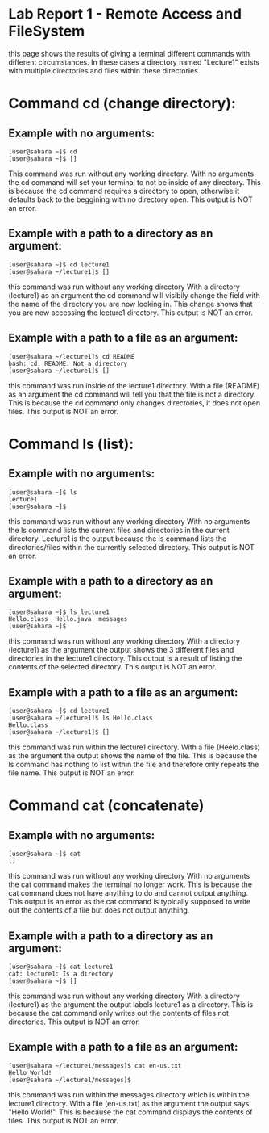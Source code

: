 # Lab Report 1 - Remote Access and FileSystem
this page shows the results of giving a terminal different commands with different circumstances. In these cases a directory named "Lecture1" exists with multiple directories and files within these directories. 
# Command cd (change directory):
## Example with no arguments: 
```
[user@sahara ~]$ cd
[user@sahara ~]$ []
```
This command was run without any working directory.
With no arguments the cd command will set your terminal to not be inside of any directory.
This is because the cd command requires a directory to open, otherwise it defaults back to the beggining with no directory open.
This output is NOT an error.

## Example with a path to a directory as an argument:
```
[user@sahara ~]$ cd lecture1
[user@sahara ~/lecture1]$ []
```
this command was run without any working directory
With a directory (lecture1) as an argument the cd command will visibily change the field with the name of the directory you are now looking in. 
This change shows that you are now accessing the lecture1 directory. 
This output is NOT an error. 

## Example with a path to a file as an argument:
```
[user@sahara ~/lecture1]$ cd README
bash: cd: README: Not a directory
[user@sahara ~/lecture1]$ []
```
this command was run inside of the lecture1 directory.
With a file (README) as an argument the cd command will tell you that the file is not a directory. 
This is because the cd command only changes directories, it does not open files.
This output is NOT an error.
# Command ls (list):
## Example with no arguments:
```
[user@sahara ~]$ ls
lecture1
[user@sahara ~]$
```
this command was run without any working directory
With no arguments the ls command lists the current files and directories in the current directory.
Lecture1 is the output because the ls command lists the directories/files within the currently selected directory.
This output is NOT an error.
## Example with a path to a directory as an argument:
```
[user@sahara ~]$ ls lecture1
Hello.class  Hello.java  messages
[user@sahara ~]$
```
this command was run without any working directory
With a directory (lecture1) as the argument the output shows the 3 different files and directories in the lecture1 directory.
This output is a result of listing the contents of the selected directory.
This output is NOT an error.
## Example with a path to a file as an argument:
```
[user@sahara ~]$ cd lecture1
[user@sahara ~/lecture1]$ ls Hello.class
Hello.class
[user@sahara ~/lecture1]$ []
```
this command was run within the lecture1 directory.
With a file (Heelo.class) as the argument the output shows the name of the file. 
This is because the ls command has nothing to list within the file and therefore only repeats the file name.
This output is NOT an error.
# Command cat (concatenate)
## Example with no arguments:
```
[user@sahara ~]$ cat
[]
```
this command was run without any working directory
With no arguments the cat command makes the terminal no longer work. 
This is because the cat command does not have anything to do and cannot output anything. 
This output is an error as the cat command is typically supposed to write out the contents of a file but does not output anything. 
## Example with a path to a directory as an argument:
```
[user@sahara ~]$ cat lecture1
cat: lecture1: Is a directory
[user@sahara ~]$ []
```
this command was run without any working directory
With a directory (lecture1) as the argument the output labels lecture1 as a directory.
This is because the cat command only writes out the contents of files not directories. 
This output is NOT an error.
## Example with a path to a file as an argument:
```
[user@sahara ~/lecture1/messages]$ cat en-us.txt 
Hello World!
[user@sahara ~/lecture1/messages]$
```
this command was run within the messages directory which is within the lecture1 directory.
With a file (en-us.txt) as the argument the output says "Hello World!".
This is because the cat command displays the contents of files. 
This output is NOT an error.
